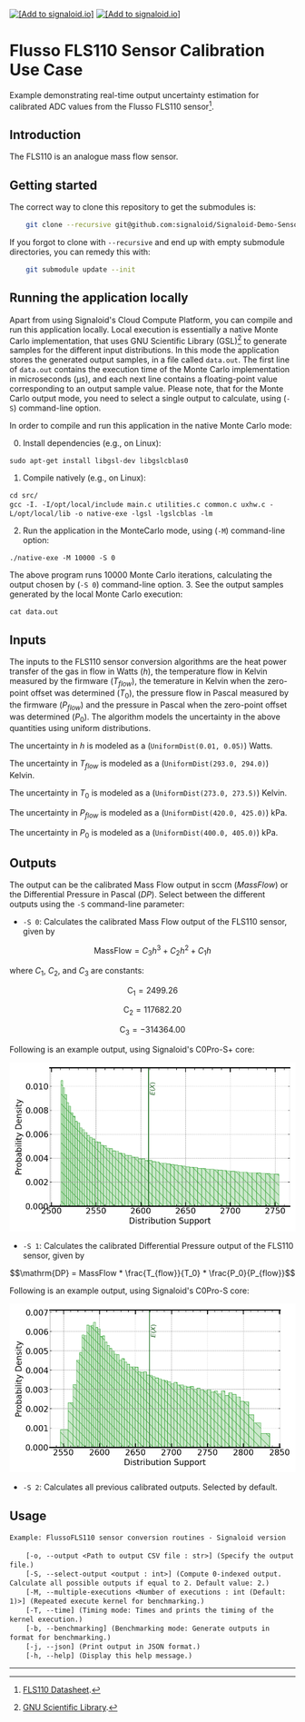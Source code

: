 [<img src="https://assets.signaloid.io/add-to-signaloid-cloud-logo-dark-latest.png#gh-dark-mode-only" alt="[Add to signaloid.io]" height="30">](https://signaloid.io/repositories?connect=https://github.com/signaloid/Signaloid-Demo-Sensors-FlussoFLS110ConversionRoutines#gh-dark-mode-only)
[<img src="https://assets.signaloid.io/add-to-signaloid-cloud-logo-light-latest.png#gh-light-mode-only" alt="[Add to signaloid.io]" height="30">](https://signaloid.io/repositories?connect=https://github.com/signaloid/Signaloid-Demo-Sensors-FlussoFLS110ConversionRoutines#gh-light-mode-only)

# Flusso FLS110 Sensor Calibration Use Case
Example demonstrating real-time output uncertainty estimation for calibrated ADC values from the Flusso FLS110 sensor[^1].

## Introduction
The FLS110 is an analogue mass flow sensor.

## Getting started

The correct way to clone this repository to get the submodules is:
```sh
	git clone --recursive git@github.com:signaloid/Signaloid-Demo-Sensors-FlussoFLS110ConversionRoutines.git
```

If you forgot to clone with `--recursive` and end up with empty submodule directories, you can remedy this with:
```sh
	git submodule update --init
```

## Running the application locally
Apart from using Signaloid's Cloud Compute Platform, you can compile and run this application
locally. Local execution is essentially a native Monte Carlo implementation,
that uses GNU Scientific Library (GSL)[^2] to generate samples for the different input distributions.
In this mode the application stores the generated output samples, in a file called `data.out`.
The first line of `data.out` contains the execution time of the Monte Carlo implementation
in microseconds (μs), and each
next line contains a floating-point value corresponding to an output sample value.
Please note, that for the Monte Carlo output mode, you need to select a single output
to calculate, using (`-S`) command-line option.

In order to compile and run this application in the native Monte Carlo mode:

0. Install dependencies (e.g., on Linux):
```
sudo apt-get install libgsl-dev libgslcblas0
```
1. Compile natively (e.g., on Linux):
```
cd src/
gcc -I. -I/opt/local/include main.c utilities.c common.c uxhw.c -L/opt/local/lib -o native-exe -lgsl -lgslcblas -lm
```
2. Run the application in the MonteCarlo mode, using (`-M`) command-line option:
```
./native-exe -M 10000 -S 0
```
The above program runs 10000 Monte Carlo iterations, calculating the output chosen by (`-S 0`) command-line option.
3. See the output samples generated by the local Monte Carlo execution:
```
cat data.out
```

## Inputs
The inputs to the FLS110 sensor conversion algorithms are the heat power transfer of the gas in flow
in Watts ($h$),
the temperature flow in Kelvin measured by the firmware ($T_{flow}$), the temerature in Kelvin when the zero-point offset was determined ($T_0$), the pressure flow in Pascal measured by the firmware ($P_{flow}$) and the pressure in
Pascal when the zero-point offset was determined ($P_0$). The algorithm models the uncertainty in the
above quantities using uniform distributions.

The uncertainty in $h$ is modeled as a (`UniformDist(0.01, 0.05)`) Watts.

The uncertainty in $T_{flow}$ is modeled as a (`UniformDist(293.0, 294.0)`) Kelvin.

The uncertainty in $T_0$ is modeled as a (`UniformDist(273.0, 273.5)`) Kelvin.

The uncertainty in $P_{flow}$ is modeled as a (`UniformDist(420.0, 425.0)`) kPa.

The uncertainty in $P_0$ is modeled as a (`UniformDist(400.0, 405.0)`) kPa.


## Outputs
The output can be the calibrated Mass Flow output in sccm ($MassFlow$) or the Differential Pressure in Pascal
($DP$). Select between the different outputs using the `-S` command-line parameter:
- `-S 0`: Calculates the calibrated Mass Flow output of the FLS110 sensor, given by
```math
\mathrm{Mass Flow} = C_3 h^3 + C_2h^2 + C_1h
```
where $C_1$, $C_2$, and $C_3$ are constants:
```math
\mathrm{C_1}=2499.26
```
```math
\mathrm{C_2}=117682.20
```
```math
\mathrm{C_3}=-314364.00
```

Following is an example output, using Signaloid's C0Pro-S+ core:

![Mass Flow example output plot](./docs/plots/outputDistributions[0]-C0-S-plus.png)

- `-S 1`: Calculates the calibrated Differential Pressure output of the FLS110 sensor, given by
```math
\mathrm{DP} = MassFlow * \frac{T_{flow}}{T_0} * \frac{P_0}{P_{flow}}
```

Following is an example output, using Signaloid's C0Pro-S core:

![Differential Pressure example output plot](./docs/plots/outputDistributions[1]-C0-S-plus.png)

- `-S 2`: Calculates all previous calibrated outputs. Selected by default.


## Usage
```
Example: FlussoFLS110 sensor conversion routines - Signaloid version

	[-o, --output <Path to output CSV file : str>] (Specify the output file.)
	[-S, --select-output <output : int>] (Compute 0-indexed output. Calculate all possible outputs if equal to 2. Default value: 2.)
	[-M, --multiple-executions <Number of executions : int (Default: 1)>] (Repeated execute kernel for benchmarking.)
	[-T, --time] (Timing mode: Times and prints the timing of the kernel execution.)
	[-b, --benchmarking] (Benchmarking mode: Generate outputs in format for benchmarking.)
	[-j, --json] (Print output in JSON format.)
	[-h, --help] (Display this help message.)
```


---

[^1]: [FLS110 Datasheet](https://www.farnell.com/datasheets/3625949.pdf).

[^2]: [GNU Scientific Library](https://www.gnu.org/software/gsl/).

